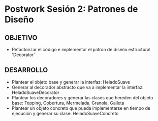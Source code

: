 # Postwork Sesión 2: Patrones de Diseño
## OBJETIVO

- Refactorizar el código e implementar el patrón de diseño estructural 'Decorator'

## DESARROLLO

- Plantear el objeto base y generar la interfaz: HeladoSuave
- Generar al decorador abstracto que va a implementar la interfaz: HeladoSuaveDecorator
- Plantear los decoradores y generar las clases que hereden del objeto base: Topping, Cobertura, Mermelada, Granola, Galleta
- Plantear un objeto concreto que pueda implementarse en tiempo de ejecución y generar su clase: HeladoSuaveConcreto